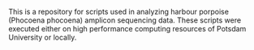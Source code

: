 This is a repository for scripts used in analyzing harbour porpoise (Phocoena phocoena) amplicon sequencing data. These scripts were executed either on high performance computing resources of Potsdam University or locally. 
